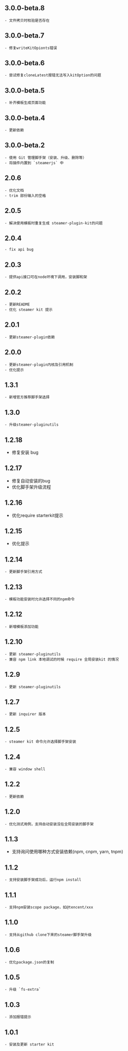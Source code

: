 ## 3.0.0-beta.8
	- 文件拷贝时校验是否存在

## 3.0.0-beta.7
	- 修复writeKitOpionts错误

## 3.0.0-beta.6
	- 尝试修复cloneLatest报错无法写入kitOption的问题

## 3.0.0-beta.5
	- 补齐模板生成页面功能

## 3.0.0-beta.4
	- 更新依赖

## 3.0.0-beta.2
	- 使用 Git 管理脚手架（安装、升级、删除等）
	- 将插件内置到 `steamerjs` 中

## 2.0.6
	- 优化文档
	- trim 部份输入的空格

## 2.0.5
	- 解决使用模板时重复生成 steamer-plugin-kit的问题

## 2.0.4
	- fix api bug

## 2.0.3
	- 提供api接口可在node环境下调用，安装脚和架

## 2.0.2
	- 更新README
	- 优化 steamer kit 提示

## 2.0.1
	- 更新steamer-plugin依赖

## 2.0.0
	- 更新steamer-plugin内核及引用机制
	- 优化提示

## 1.3.1
	- 新增官方推荐脚手架选择

## 1.3.0
	- 升级steamer-pluginutils

## 1.2.18
   - 修复安装 bug


## 1.2.17
   - 修复自动安装的bug
   - 优化脚手架升级流程

## 1.2.16
   - 优化require starterkit提示

## 1.2.15
   - 优化提示

## 1.2.14
	- 更新脚手架引用方式

## 1.2.13
	- 模板功能安装时允许选择不同的npm命令

## 1.2.12
	- 新增模板添加功能

## 1.2.10
	- 更新 steamer-pluginutils
	- 兼容 npm link 本地调试的时候 require 全局安装kit 的情况

## 1.2.9
	- 更新 steamer-pluginutils


## 1.2.7 
	- 更新 inquirer 版本


## 1.2.5
	- steamer kit 命令允许选择脚手架安装


## 1.2.4
	- 兼容 window shell


## 1.2.2 
	- 更新依赖


## 1.2.0
	- 优化测式用例，支持自动安装没在全局安装的脚手架


## 1.1.3
-	支持询问使用哪种方式安装依赖(npm, cnpm, yarn, tnpm)


## 1.1.2
	- 支持安装脚手架成功后，运行npm install


## 1.1.1
	- 支持npm安装scope package，如@tencent/xxx


## 1.1.0
	- 支持从github clone下来的steamer脚手架升级


## 1.0.6
	- 优化package.json的复制


## 1.0.5
	- 升级 `fs-extra`


## 1.0.3
	- 添加报错提示


## 1.0.1 
	- 安装及更新 starter kit